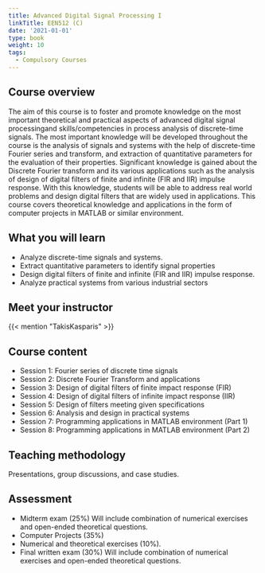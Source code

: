 ```yaml
---
title: Advanced Digital Signal Processing I
linkTitle: EEN512 (C)
date: '2021-01-01'
type: book
weight: 10
tags:
  - Compulsory Courses
---
```


<!--more-->

## Course overview

The aim of this course is to foster and promote knowledge on the most important theoretical and practical aspects of advanced digital signal processingand skills/competencies in process analysis of discrete-time signals. The most important knowledge will be developed throughout the course is the analysis of signals and systems with the help of discrete-time Fourier series and transform, and extraction of quantitative parameters for the evaluation of their properties. Significant knowledge is gained about the Discrete Fourier transform and its various applications such as the analysis of design of digital filters of finite and infinite (FIR and IIR) impulse response. With this knowledge, students will be able to address real world problems and design digital filters that are widely used in applications. This course covers theoretical knowledge and applications in the form of computer projects in MATLAB or similar environment.

## What you will learn

- Analyze discrete-time signals and systems.
- Extract quantitative parameters to identify signal properties
- Design digital filters of finite and infinite (FIR and IIR) impulse response.
- Analyze practical systems from various industrial sectors 

## Meet your instructor

{{< mention "TakisKasparis" >}}

## Course content

- Session 1: Fourier series of discrete time signals
- Session 2: Discrete Fourier Transform and applications
- Session 3: Design of digital filters of finite impact response (FIR)
- Session 4: Design of digital filters of infinite impact response (IIR)
- Session 5: Design of filters meeting given specifications
- Session 6: Analysis and design in practical systems
- Session 7: Programming applications in MATLAB environment (Part 1)
- Session 8: Programming applications in MATLAB environment (Part 2)

## Teaching methodology

Presentations, group discussions, and case studies.

## Assessment

- Midterm exam (25%)
Will include combination of numerical exercises and open-ended theoretical questions.
- Computer Projects (35%)
- Numerical and theoretical exercises (10%).
- Final written exam (30%)
Will include combination of numerical exercises and open-ended theoretical questions.

